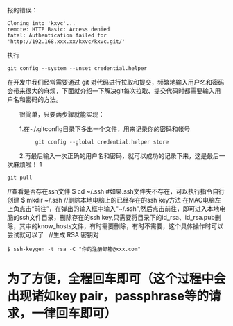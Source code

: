 <!--
 * @Author: shetia
 * @Date: 2020-04-26 11:19:22
 * @LastEditors: Please set LastEditors
 * @LastEditTime: 2020-04-26 11:20:12
 * @Description: file content
 -->
报的错误：
```
Cloning into 'kxvc'...
remote: HTTP Basic: Access denied
fatal: Authentication failed for 'http://192.168.xxx.xx/kxvc/kxvc.git/'
```


执行 
```
git config --system --unset credential.helper
```



在开发中我们经常需要通过 git 对代码进行拉取和提交，频繁地输入用户名和密码会带来很大的麻烦，下面就介绍一下解决git每次拉取、提交代码时都需要输入用户名和密码的方法。

　　很简单，只要两步骤就能实现：

　　1.在~/.gitconfig目录下多出一个文件，用来记录你的密码和帐号
```
         git config --global credential.helper store     
```   

　　2.再最后输入一次正确的用户名和密码，就可以成功的记录下来，这是最后一次麻烦啦！
1
```
git pull
```



//查看是否存在ssh文件
$ cd ~/.ssh
#如果.ssh文件夹不存在，可以执行指令自行创建
$ mkdir ~/.ssh
//删除本地电脑上的已经存在的ssh key方法
在MAC电脑左上角点击“前往”，在弹出的输入框中输入"~/.ssh",然后点击前往，即可进入本地电脑的ssh文件目录，删除存在的ssh key,只需要将目录下的id_rsa、id_rsa.pub删除，其中的know_hosts文件，有时需要删除，有时不需要，这个具体操作时可以尝试就可以了
 
//生成 RSA 密钥对
```
$ ssh-keygen -t rsa -C "你的注册邮箱@xxx.com"
```
# 为了方便，全程回车即可（这个过程中会出现诸如key pair，passphrase等的请求，一律回车即可）
